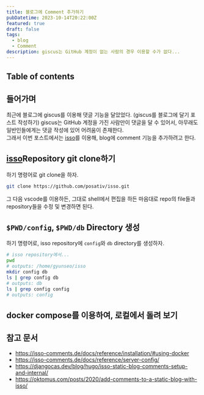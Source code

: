 ```yaml
---
title: 블로그에 Comment 추가하기
pubDatetime: 2023-10-14T20:22:00Z
featured: true
draft: false
tags:
  - blog
  - Comment
description: giscus는 GitHub 계정이 없는 사람의 경우 이용할 수가 없다...
---
```


## Table of contents

## 들어가며

최근에 블로그에 giscus를 이용해 댓글 기능을 달았었다. (giscus를 블로그에 달기 포스트 작성하기)
giscus는 GitHub 계정을 가진 사람만이 댓글을 달 수 있어서, 아무래도 일반인들에게는 댓글 작성에 있어 어려움이 존재한다.  
그래서 이번 포스트에서는 [isso](https://github.com/posativ/isso/)를 이용해, blog에 comment 기능을 추가하려고 한다.

## [isso](https://github.com/posativ/isso/)Repository git clone하기

하기 명령어로 git clone을 하자.

```zsh
git clone https://github.com/posativ/isso.git
```

그 다음 vscode를 이용하든, 그대로 shell에서 편집을 하든 마음대로 repo의 file들과 repository들을 수정 및 변경하면 된다.

## `$PWD/config`, `$PWD/db` Directory 생성

하기 명령어로, isso repository에 `config`와 `db` directory를 생성하자.

```zsh
# isso repository에서...
pwd
# outputs: /home/gyunseo/isso
mkdir config db
ls | grep config db
# outputs: db
ls | grep config config
# outputs: config
```

##

## docker compose를 이용하여, 로컬에서 돌려 보기

## 참고 문서

- <https://isso-comments.de/docs/reference/installation/#using-docker>
- <https://isso-comments.de/docs/reference/server-config/>
- <https://djangocas.dev/blog/hugo/isso-static-blog-comments-setup-and-internal/>
- <https://oktomus.com/posts/2020/add-comments-to-a-static-blog-with-isso/>
